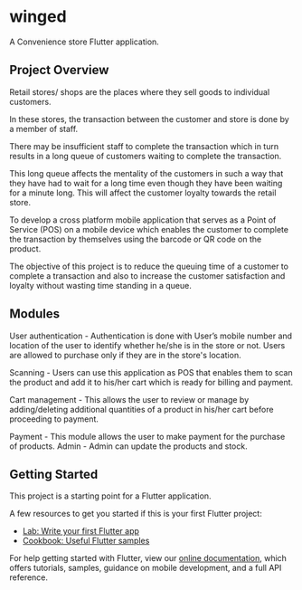 # winged

A Convenience store Flutter application.

## Project Overview

Retail stores/ shops are the places where they sell goods to individual customers. 

In these stores, the transaction between the customer and store is done by a member of staff.

There may be insufficient staff to complete the transaction which in turn results in a long queue of customers waiting to complete the transaction.

This long queue affects the mentality of the customers in such a way that they have had to wait for a long time even though they have been waiting for a minute long. This will affect the customer loyalty towards the retail store. 

To develop a cross platform mobile application that serves as a Point of Service (POS) on a mobile device which enables the customer to complete the transaction by themselves using the barcode or QR code on the product. 

The objective of this project is to reduce the queuing time of a customer to complete a transaction and also to increase the customer satisfaction and loyalty without wasting time standing in a queue. 

## Modules

User authentication - Authentication is done with User’s mobile number and location of the user to identify whether he/she is in the store or not. Users are allowed to purchase only if they are in the store's location.

Scanning - Users can use this application as POS that enables them to scan the product and add it to his/her cart which is ready for billing and payment.

Cart management - This allows the user to review or manage by adding/deleting additional quantities of a product in his/her cart before proceeding to payment.

Payment - This module allows the user to make payment for the purchase of products.
Admin - Admin can update the products and stock.








## Getting Started
This project is a starting point for a Flutter application.

A few resources to get you started if this is your first Flutter project:

- [Lab: Write your first Flutter app](https://flutter.dev/docs/get-started/codelab)
- [Cookbook: Useful Flutter samples](https://flutter.dev/docs/cookbook)

For help getting started with Flutter, view our
[online documentation](https://flutter.dev/docs), which offers tutorials,
samples, guidance on mobile development, and a full API reference.
